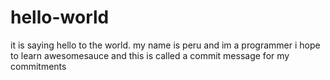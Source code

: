 # hello-world
it is saying hello to the world.
my name is peru and im a programmer
i hope to learn awesomesauce
and this is called a commit message for my commitments
